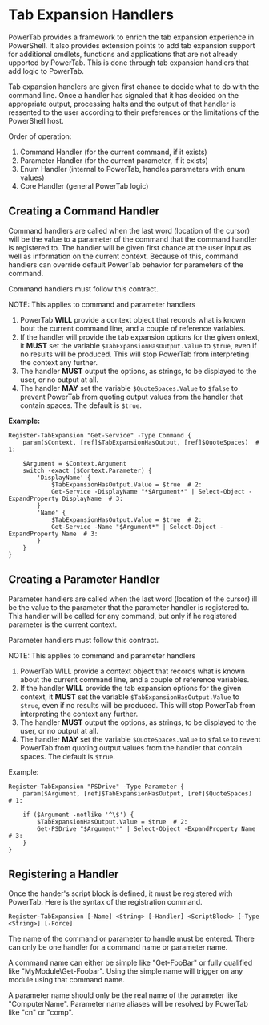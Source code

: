 # Tab Expansion Handlers

PowerTab provides a framework to enrich the tab expansion experience in PowerShell. It also provides extension points to add tab expansion support for additional cmdlets, functions and applications that are not already upported by PowerTab. This is done through tab expansion handlers that add logic to PowerTab.

Tab expansion handlers are given first chance to decide what to do with the command line. Once a handler has signaled that it has decided on the appropriate output, processing halts and the output of that handler is ressented to the user according to their preferences or the limitations of the PowerShell host.

Order of operation:
1. Command Handler (for the current command, if it exists)
1. Parameter Handler (for the current parameter, if it exists)
1. Enum Handler (internal to PowerTab, handles parameters with enum values)
1. Core Handler (general PowerTab logic)

## Creating a Command Handler

Command handlers are called when the last word (location of the cursor) will be the value to a parameter of the command that the command handler is registered to. The handler will be given first chance at the user input as well as information on the current context. Because of this, command handlers can override default PowerTab behavior for parameters of the command.

Command handlers must follow this contract.

NOTE: This applies to command and parameter handlers
1. PowerTab **WILL** provide a context object that records what is known bout the current command line, and a couple of reference variables.
1. If the handler will provide the tab expansion options for the given ontext, it **MUST** set the variable `$TabExpansionHasOutput.Value` to `$true`, even if no results will be produced. This will stop PowerTab from interpreting the context any further.
1. The handler **MUST** output the options, as strings, to be displayed to the user, or no output at all.
1. The handler **MAY** set the variable `$QuoteSpaces.Value` to `$false` to prevent PowerTab from quoting output values from the handler that contain spaces. The default is `$true`.

**Example:**
```
Register-TabExpansion "Get-Service" -Type Command {
    param($Context, [ref]$TabExpansionHasOutput, [ref]$QuoteSpaces)  # 1:
 
    $Argument = $Context.Argument
    switch -exact ($Context.Parameter) {
        'DisplayName' {
            $TabExpansionHasOutput.Value = $true  # 2:
            Get-Service -DisplayName "*$Argument*" | Select-Object -ExpandProperty DisplayName  # 3:
        }
        'Name' {
            $TabExpansionHasOutput.Value = $true  # 2:
            Get-Service -Name "$Argument*" | Select-Object -ExpandProperty Name  # 3:
        }
    }
}
```

## Creating a Parameter Handler

Parameter handlers are called when the last word (location of the cursor) ill be the value to the parameter that the parameter handler is registered to. This handler will be called for any command, but only if he registered parameter is the current context.

Parameter handlers must follow this contract.

NOTE: This applies to command and parameter handlers
1. PowerTab WILL provide a context object that records what is known about the current command line, and a couple of reference variables.
1. If the handler **WILL** provide the tab expansion options for the given context, it **MUST** set the variable `$TabExpansionHasOutput.Value` to `$true`, even if no results will be produced. This will stop PowerTab from interpreting the context any further.
1. The handler **MUST** output the options, as strings, to be displayed to the user, or no output at all.
1. The handler **MAY** set the variable `$QuoteSpaces.Value` to `$false` to revent PowerTab from quoting output values from the handler that contain spaces. The default is `$true`.

Example:
```
Register-TabExpansion "PSDrive" -Type Parameter {
    param($Argument, [ref]$TabExpansionHasOutput, [ref]$QuoteSpaces)  # 1:

    if ($Argument -notlike '^\$') {
        $TabExpansionHasOutput.Value = $true  # 2:
        Get-PSDrive "$Argument*" | Select-Object -ExpandProperty Name  # 3:
    }
}
```

## Registering a Handler

Once the hander's script block is defined, it must be registered with PowerTab. Here is the syntax of the registration command.

```
Register-TabExpansion [-Name] <String> [-Handler] <ScriptBlock> [-Type <String>] [-Force]
```

The name of the command or parameter to handle must be entered. There can only be one handler for a command name or parameter name.

A command name can either be simple like "Get-FooBar" or fully qualified like "MyModule\Get-Foobar". Using the simple name will trigger on any module using that command name.

A parameter name should only be the real name of the parameter like "ComputerName". Parameter name aliases will be resolved by PowerTab like "cn" or "comp".